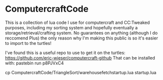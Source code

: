 # ComputercraftCode

This is a collection of lua code I use for computercraft and CC:Tweaked purposes, including my sorting system and hopefully eventually a storage/retrieval/crafting system. No guarantees on anything (although I do reccomend Plus) the only reason why I'm making this public is so it's easier to import to the turtles!


I've found this is a useful repo to use to get it on the turtles: https://github.com/eric-wieser/computercraft-github
That can be installed with: pastebin run p8PJVxC4

cp ComputercraftCode/TriangleSort/warehousefetchstartup.lua startup.lua